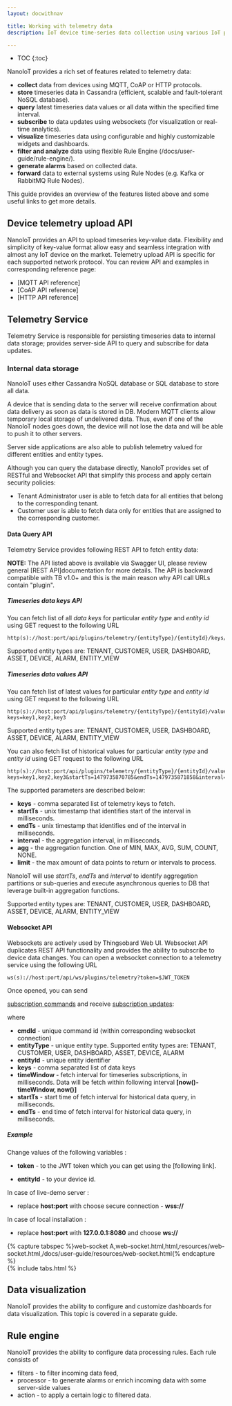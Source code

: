 ```yaml
---
layout: docwithnav

title: Working with telemetry data
description: IoT device time-series data collection using various IoT protocols and NanoIoT telemetry feature

---
```


* TOC
{:toc}

NanoIoT provides a rich set of features related to telemetry data:

 - **collect** data from devices using MQTT, CoAP or HTTP protocols.
 - **store** timeseries data in Cassandra (efficient, scalable and fault-tolerant NoSQL database).
 - **query** latest timeseries data values or all data within the specified time interval.
 - **subscribe** to data updates using websockets (for visualization or real-time analytics).
 - **visualize** timeseries data using configurable and highly customizable widgets and dashboards.
 - **filter and analyze** data using flexible Rule Engine (/docs/user-guide/rule-engine/).
 - **generate alarms** based on collected data.
 - **forward** data to external systems using Rule Nodes (e.g. Kafka or RabbitMQ Rule Nodes).

This guide provides an overview of the features listed above and some useful links to get more details.  

## Device telemetry upload API

NanoIoT provides an API to upload timeseries key-value data.
Flexibility and simplicity of key-value format allow easy and seamless integration with almost any IoT device on the market.
Telemetry upload API is specific for each supported network protocol.
You can review API and examples in corresponding reference page:

 - [MQTT API reference]
 - [CoAP API reference]
 - [HTTP API reference]
  
## Telemetry Service

Telemetry Service is responsible for persisting timeseries data to internal data storage; 
provides server-side API to query and subscribe for data updates. 

### Internal data storage

NanoIoT uses either Cassandra NoSQL database or SQL database to store all data.

A device that is sending data to the server will receive confirmation about data delivery as soon as data is stored in DB.
Modern MQTT clients allow temporary local storage of undelivered data. 
Thus, even if one of the NanoIoT nodes goes down, the device will not lose the data and will be able to push it to other servers.
 
Server side applications are also able to publish telemetry valued for different entities and entity types.
  
Although you can query the database directly, NanoIoT provides set of RESTful and Websocket API that simplify this process and apply certain security policies:
 
 - Tenant Administrator user is able to fetch data for all entities that belong to the corresponding tenant.
 - Customer user is able to fetch data only for entities that are assigned to the corresponding customer.
  
#### Data Query API

Telemetry Service provides following REST API to fetch entity data:

**NOTE:** The API listed above is available via Swagger UI, please review general [REST API]documentation for more details.
The API is backward compatible with TB v1.0+ and this is the main reason why API call URLs contain "plugin".

##### Timeseries data keys API

You can fetch list of all *data keys* for particular *entity type* and *entity id* using GET request to the following URL  
 
```shell
http(s)://host:port/api/plugins/telemetry/{entityType}/{entityId}/keys/timeseries
```

Supported entity types are: TENANT, CUSTOMER, USER, DASHBOARD, ASSET, DEVICE, ALARM, ENTITY_VIEW

##### Timeseries data values API

You can fetch list of latest values for particular *entity type* and *entity id* using GET request to the following URL  
 
```shell
http(s)://host:port/api/plugins/telemetry/{entityType}/{entityId}/values/timeseries?keys=key1,key2,key3
```
Supported entity types are: TENANT, CUSTOMER, USER, DASHBOARD, ASSET, DEVICE, ALARM, ENTITY_VIEW

You can also fetch list of historical values for particular *entity type* and *entity id* using GET request to the following URL  
 
```shell
http(s)://host:port/api/plugins/telemetry/{entityType}/{entityId}/values/timeseries?keys=key1,key2,key3&startTs=1479735870785&endTs=1479735871858&interval=60000&limit=100&agg=AVG
```

The supported parameters are described below:

 - **keys** - comma separated list of telemetry keys to fetch.
 - **startTs** - unix timestamp that identifies start of the interval in milliseconds.
 - **endTs** - unix timestamp that identifies end of the interval in milliseconds.
 - **interval** - the aggregation interval, in milliseconds.
 - **agg** - the aggregation function. One of MIN, MAX, AVG, SUM, COUNT, NONE.
 - **limit** - the max amount of data points to return or intervals to process.

NanoIoT will use *startTs*, *endTs* and *interval* to identify aggregation partitions or sub-queries and execute asynchronous queries to DB that leverage built-in aggregation functions.

Supported entity types are: TENANT, CUSTOMER, USER, DASHBOARD, ASSET, DEVICE, ALARM, ENTITY_VIEW

#### Websocket API

Websockets are actively used by Thingsobard Web UI. Websocket API duplicates REST API functionality and provides the ability to subscribe to device data changes.
You can open a websocket connection to a telemetry service using the following URL

```shell
ws(s)://host:port/api/ws/plugins/telemetry?token=$JWT_TOKEN
```

Once opened, you can send 

[subscription commands](https://github.com/NanoIoT/NanoIoT/blob/master/application/src/main/java/org/NanoIoT/server/service/telemetry/cmd/TelemetryPluginCmdsWrapper.java) 
and receive 
[subscription updates](https://github.com/NanoIoT/NanoIoT/blob/master/application/src/main/java/org/NanoIoT/server/service/telemetry/sub/SubscriptionUpdate.java):

where 

 - **cmdId** - unique command id (within corresponding websocket connection)
 - **entityType** - unique entity type. Supported entity types are: TENANT, CUSTOMER, USER, DASHBOARD, ASSET, DEVICE, ALARM
 - **entityId** - unique entity identifier
 - **keys** - comma separated list of data keys
 - **timeWindow** - fetch interval for timeseries subscriptions, in milliseconds. Data will be fetch within following interval **[now()-timeWindow, now()]**
 - **startTs** - start time of fetch interval for historical data query, in milliseconds.
 - **endTs** - end time of fetch interval for historical data query, in milliseconds.
 
##### Example 

Change values of the following variables : 

 - **token** - to the JWT token which you can get using the [following link].

 - **entityId** - to your device id.
 
 In case of live-demo server : 
 
 - replace **host:port** with choose secure connection - **wss://**
 
 In case of local installation :
 
 - replace **host:port** with **127.0.0.1:8080** and choose **ws://**
 
{% capture tabspec %}web-socket
A,web-socket.html,html,resources/web-socket.html,/docs/user-guide/resources/web-socket.html{% endcapture %}  
{% include tabs.html %}

## Data visualization

NanoIoT provides the ability to configure and customize dashboards for data visualization.
This topic is covered in a separate guide.
## Rule engine

NanoIoT provides the ability to configure data processing rules.
Each rule consists of

 - filters - to filter incoming data feed, 
 - processor - to generate alarms or enrich incoming data with some server-side values
 - action - to apply a certain logic to filtered data.
